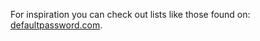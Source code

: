 For inspiration you can check out lists like those found on: [defaultpassword.com](http://www.defaultpassword.com/).
